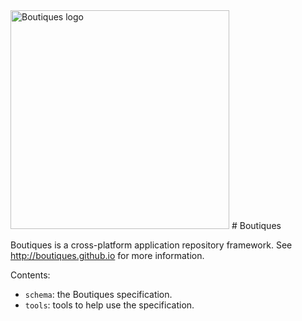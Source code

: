 <img src="http://boutiques.github.io/images/logo.png" width="350" alt="Boutiques logo"/>
# Boutiques

Boutiques is a cross-platform application repository framework. See http://boutiques.github.io for more information.

Contents:
* `schema`: the Boutiques specification.
* `tools`: tools to help use the specification.

